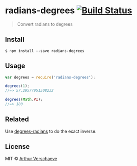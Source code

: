 # radians-degrees [![Build Status](https://travis-ci.org/arthurvr/radians-degrees.svg?branch=master)](https://travis-ci.org/arthurvr/radians-degrees)

> Convert radians to degrees


## Install

```
$ npm install --save radians-degrees
```


## Usage

```js
var degrees = require('radians-degrees');

degrees(1);
//=> 57.29577951308232

degrees(Math.PI);
//=> 180
```


## Related

Use [degrees-radians](https://www.npmjs.com/package/degrees-radians) to do the exact inverse.


## License

MIT © [Arthur Verschaeve](http://arthurverschaeve.be)
